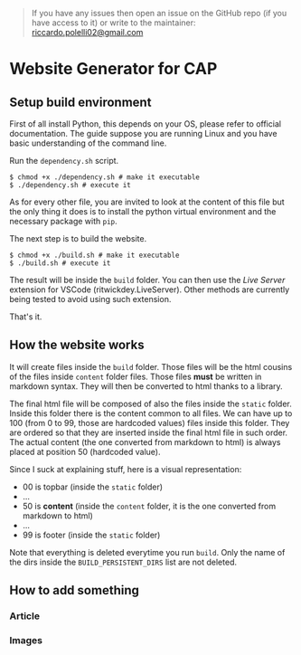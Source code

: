 > If you have any issues then open an issue on the GitHub repo (if you have access to it) or write to the maintainer: riccardo.polelli02@gmail.com

# Website Generator for CAP

## Setup build environment

First of all install Python, this depends on your OS, please refer to official documentation. The guide suppose you are running Linux and you have basic understanding of the command line.

Run the `dependency.sh` script. 

```
$ chmod +x ./dependency.sh # make it executable
$ ./dependency.sh # execute it
```

As for every other file, you are invited to look at the content of this file but the only thing it does is to install the python virtual environment and the necessary package with `pip`.

The next step is to build the website.

```
$ chmod +x ./build.sh # make it executable
$ ./build.sh # execute it
```

The result will be inside the `build` folder. You can then use the *Live Server* extension for VSCode (ritwickdey.LiveServer). Other methods are currently being tested to avoid using such extension.

That's it.

## How the website works

It will create files inside the `build` folder. Those files will be the html cousins of the files inside `content` folder files. Those files **must** be written in markdown syntax. They will then be converted to html thanks to a library.

The final html file will be composed of also the files inside the `static` folder. Inside this folder there is the content common to all files. We can have up to 100 (from 0 to 99, those are hardcoded values) files inside this folder. They are ordered so that they are inserted inside the final html file in such order. The actual content (the one converted from markdown to html) is always placed at position 50 (hardcoded value).

Since I suck at explaining stuff, here is a visual representation:

- 00 is topbar (inside the `static` folder)
- ...
- 50 is **content** (inside the `content` folder, it is the one converted from markdown to html)
- ...
- 99 is footer (inside the `static` folder)

Note that everything is deleted everytime you run `build`. Only the name of the dirs inside the `BUILD_PERSISTENT_DIRS` list are not deleted.

## How to add something

### Article

### Images

